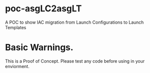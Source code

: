 # poc-asgLC2asgLT
A POC to show IAC migration from Launch Configurations to Launch Templates


# Basic Warnings. 

This is a Proof of Concept. Please test any code before using in your enviorment. 